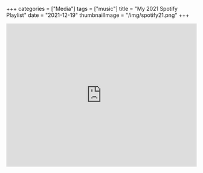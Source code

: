 +++
categories = ["Media"]
tags = ["music"]
title = "My 2021 Spotify Playlist"
date = "2021-12-19"
thumbnailImage = "/img/spotify21.png"
+++

<iframe src="https://open.spotify.com/embed/playlist/37i9dQZF1EUMDoJuT8yJsl?utm_source=generator" width="100%" height="380" frameBorder="0" allowfullscreen="" allow="autoplay; clipboard-write; encrypted-media; fullscreen; picture-in-picture"></iframe>
